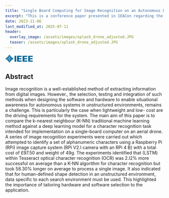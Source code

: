```yaml
---
title: "Single Board Computing for Image Recognition on an Autonomous Drone"
excerpt: "This is a conference paper presented in IEACon regarding the use of Single Board Computer for Image Recognition on an Autonomous Drone"
date: 2023-11-06
last_modified_at: 2025-07-11
header:
  overlay_image: /assets/images/splash_drone_adjusted.JPG
  teaser: /assets/images/splash_drone_adjusted.JPG
---
```


[![IEEE](/assets/images/ieee-logo.png)](https://ieeexplore.ieee.org/document/10370368)

## Abstract
Image recognition is a well-established method of extracting information from digital images. However., the selection, testing and integration of such methods when designing the software and hardware to enable situational awareness for autonomous systems in unstructured environments, remains a challenge. This is particularly the case when lightweight and low- cost are the driving requirements for the system. The main aim of this paper is to compare the k-nearest neighbour (K-NN) traditional machine learning method against a deep learning model for a character recognition task intended for implementation on a single-board computer on an aerial drone. A series of image recognition experiments were carried out which attempted to identify a set of alphanumeric characters using a Raspberry Pi (RPi) image capture system (RPi V2.I camera with an RPi 4 B) with a total cost of £97.50 and weight of 49g. The experiments identified that (LSTM) within Tesseract optical character recognition (OCR) was 2.I2% more successful on average than a K-NN algorithm for character recognition but took 58.30% longer on average to process a single image. It also indicated that for human-defined shape detection in an unstructured environment, data specific to each search environment must be used. This highlighted the importance of tailoring hardware and software selection to the application.